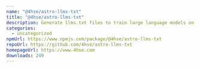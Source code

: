 ```yaml
---
name: "@4hse/astro-llms-txt"
title: "@4hse/astro-llms-txt"
description: Generate llms.txt files to train large language models on your astro project
categories:
  - uncategorized
npmUrl: https://www.npmjs.com/package/@4hse/astro-llms-txt
repoUrl: https://github.com/4hse/astro-llms-txt
homepageUrl: https://www.4hse.com
downloads: 249
---
```

